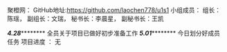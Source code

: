 聚橙网：
GitHub地址:https://github.com/laochen778/u1s1
小组成员：
组长：陈瑶，
副组长：文瑞，
秘书长：李晨星，
副秘书长：王凯

*********************4.28*****************************
全员关于项目已做好初步准备工作
*********************5.01*****************************
今日划分好成员任务
项目进度 ： 无

